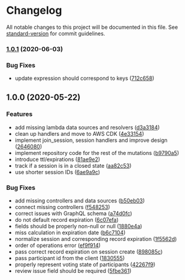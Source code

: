 # Changelog

All notable changes to this project will be documented in this file. See [standard-version](https://github.com/conventional-changelog/standard-version) for commit guidelines.

### [1.0.1](https://github.com/jmartinezhern/pointing_poker/compare/v1.0.0...v1.0.1) (2020-06-03)


### Bug Fixes

* update expression should correspond to keys ([712c658](https://github.com/jmartinezhern/pointing_poker/commit/712c658cbd106c36ccd4b14018cc16750b73720e))

## 1.0.0 (2020-05-22)


### Features

* add missing lambda data sources and resolvers ([d3a3184](https://github.com/jmartinezhern/pointing_poker/commit/d3a3184e3ad2a036068833f195e1dfbcb1bd8da1))
* clean up handlers and move to AWS CDK ([4e33154](https://github.com/jmartinezhern/pointing_poker/commit/4e331546f86fd123f1729b744f115cf348c66568))
* implement join_session, session handlers and improve design ([2646080](https://github.com/jmartinezhern/pointing_poker/commit/2646080673f7a6be9af6ab74bdfec5fb0573269b))
* implement repository code for the rest of the mutations ([b9790a5](https://github.com/jmartinezhern/pointing_poker/commit/b9790a58facfa8e8b3ef54a96455077fe394e21b))
* introduce ttl/expirations ([81ae9e2](https://github.com/jmartinezhern/pointing_poker/commit/81ae9e24e65cb71d047a16a10e4a64f3afa4ecf6))
* track if a session is in a closed state ([aa82c53](https://github.com/jmartinezhern/pointing_poker/commit/aa82c5369f4e584216075930606853a06e6d1dd3))
* use shorter session IDs ([6ae9a9c](https://github.com/jmartinezhern/pointing_poker/commit/6ae9a9c8f6e2da71d717694c654b456367ee31b8))


### Bug Fixes

* add missing controllers and data sources ([b50eb03](https://github.com/jmartinezhern/pointing_poker/commit/b50eb034bf77d45f8423496627e2adfc3e4ecc91))
* connect missing controllers ([f548253](https://github.com/jmartinezhern/pointing_poker/commit/f54825390ba5b67aca5a8938882f59d3cc5882ea))
* correct issues with GraphQL schema ([a74d0fc](https://github.com/jmartinezhern/pointing_poker/commit/a74d0fcce2f32b5201609cff3064f2afe230f671))
* do not default record expiration ([6c07efa](https://github.com/jmartinezhern/pointing_poker/commit/6c07efaff67df7098b8e8ad1bec83a258d55bb98))
* fields should be properly non-null or null ([1880e4a](https://github.com/jmartinezhern/pointing_poker/commit/1880e4aec3c578c1a3cfad371903d88d4972c400))
* miss calculation in expiration date ([b6c7104](https://github.com/jmartinezhern/pointing_poker/commit/b6c710467ec3881a7dd02dcc5bc98c814c560ff9))
* normalize session and corresponding record expiration ([1f5562d](https://github.com/jmartinezhern/pointing_poker/commit/1f5562d69e0c18e1ce38d4024b318da3f7b3bcf0))
* order of operations error ([ef9f914](https://github.com/jmartinezhern/pointing_poker/commit/ef9f9141d2adab4a21169df7ab818360cf9469a1))
* pass correct record expiration on session create ([898085c](https://github.com/jmartinezhern/pointing_poker/commit/898085cc39adbeb3fc5b3f132f8b2866b65319bd))
* pass participant id from the client ([1830555](https://github.com/jmartinezhern/pointing_poker/commit/18305556b136970f4a506b9581c2f0ca83d8c882))
* properly represent voting state of participants ([42267f9](https://github.com/jmartinezhern/pointing_poker/commit/42267f91c9406d5c44a0fbb9ddff5b423245662e))
* review issue field should be required ([5fbe361](https://github.com/jmartinezhern/pointing_poker/commit/5fbe36103e16c775d0258a0f20a654376b90817d))

